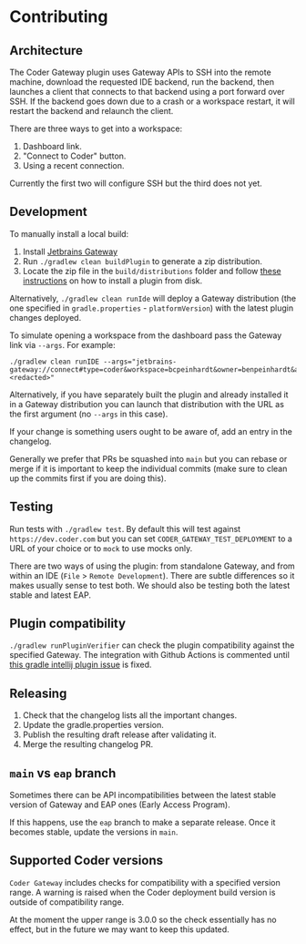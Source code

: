 # Contributing

## Architecture

The Coder Gateway plugin uses Gateway APIs to SSH into the remote machine,
download the requested IDE backend, run the backend, then launches a client that
connects to that backend using a port forward over SSH. If the backend goes down
due to a crash or a workspace restart, it will restart the backend and relaunch
the client.

There are three ways to get into a workspace:

1. Dashboard link.
2. "Connect to Coder" button.
3. Using a recent connection.

Currently the first two will configure SSH but the third does not yet.

## Development

To manually install a local build:

1. Install [Jetbrains Gateway](https://www.jetbrains.com/remote-development/gateway/)
2. Run `./gradlew clean buildPlugin` to generate a zip distribution.
3. Locate the zip file in the `build/distributions` folder and follow [these
   instructions](https://www.jetbrains.com/help/idea/managing-plugins.html#install_plugin_from_disk)
   on how to install a plugin from disk.

Alternatively, `./gradlew clean runIde` will deploy a Gateway distribution (the
one specified in `gradle.properties` - `platformVersion`) with the latest plugin
changes deployed.

To simulate opening a workspace from the dashboard pass the Gateway link via
`--args`. For example:

```
./gradlew clean runIDE --args="jetbrains-gateway://connect#type=coder&workspace=bcpeinhardt&owner=benpeinhardt&agent=dev&folder=/home/coder&url=https://dev.coder.com&token=<redacted>"
```

Alternatively, if you have separately built the plugin and already installed it
in a Gateway distribution you can launch that distribution with the URL as the
first argument (no `--args` in this case).

If your change is something users ought to be aware of, add an entry in the
changelog.

Generally we prefer that PRs be squashed into `main` but you can rebase or merge
if it is important to keep the individual commits (make sure to clean up the
commits first if you are doing this).

## Testing

Run tests with `./gradlew test`. By default this will test against
`https://dev.coder.com` but you can set `CODER_GATEWAY_TEST_DEPLOYMENT` to a URL
of your choice or to `mock` to use mocks only.

There are two ways of using the plugin: from standalone Gateway, and from within
an IDE (`File` > `Remote Development`).  There are subtle differences so it
makes usually sense to test both.  We should also be testing both the latest
stable and latest EAP.

## Plugin compatibility

`./gradlew runPluginVerifier` can check the plugin compatibility against the specified Gateway. The integration with Github Actions is commented until [this gradle intellij plugin issue](https://github.com/JetBrains/gradle-intellij-plugin/issues/1027) is fixed.

## Releasing

1. Check that the changelog lists all the important changes.
2. Update the gradle.properties version.
3. Publish the resulting draft release after validating it.
4. Merge the resulting changelog PR.

## `main` vs `eap` branch

Sometimes there can be API incompatibilities between the latest stable version
of Gateway and EAP ones (Early Access Program).

If this happens, use the `eap` branch to make a separate release. Once it
becomes stable, update the versions in `main`.

## Supported Coder versions

`Coder Gateway` includes checks for compatibility with a specified version
range. A warning is raised when the Coder deployment build version is outside of
compatibility range.

At the moment the upper range is 3.0.0 so the check essentially has no effect,
but in the future we may want to keep this updated.
